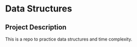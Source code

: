 # Data Structures

## Project Description
This is a repo to practice data structures and time complexity.
